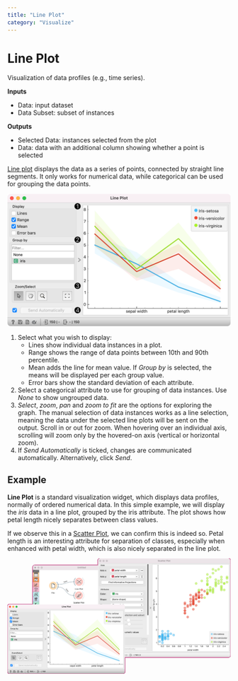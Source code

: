 ```yaml
---
title: "Line Plot"
category: "Visualize"
---
```

Line Plot
=========

Visualization of data profiles (e.g., time series).

**Inputs**

- Data: input dataset
- Data Subset: subset of instances

**Outputs**

- Selected Data: instances selected from the plot
- Data: data with an additional column showing whether a point is selected

[Line plot](https://en.wikipedia.org/wiki/Line_chart) displays the data as a series of points, connected by straight line segments. It only works for numerical data, while categorical can be used for grouping the data points.

![](/widget-catalog/visualize/images/LinePlot-stamped.png)

1. Select what you wish to display:
   - Lines show individual data instances in a plot.
   - Range shows the range of data points between 10th and 90th percentile.
   - Mean adds the line for mean value. If *Group by* is selected, the means will be displayed per each group value.
   - Error bars show the standard deviation of each attribute.
2. Select a categorical attribute to use for grouping of data instances. Use *None* to show ungrouped data.
3. *Select*, *zoom*, *pan* and *zoom to fit* are the options for exploring the graph. The manual selection of data instances works as a line selection, meaning the data under the selected line plots will be sent on the output. Scroll in or out for zoom. When hovering over an individual axis, scrolling will zoom only by the hovered-on axis (vertical or horizontal zoom).
4. If *Send Automatically* is ticked, changes are communicated automatically. Alternatively, click *Send*.

Example
-------

**Line Plot** is a standard visualization widget, which displays data profiles, normally of ordered numerical data. In this simple example, we will display the *iris* data in a line plot, grouped by the iris attribute. The plot shows how petal length nicely separates between class values.

If we observe this in a [Scatter Plot](/widget-catalog/visualize/../visualize/scatterplot), we can confirm this is indeed so. Petal length is an interesting attribute for separation of classes, especially when enhanced with petal width, which is also nicely separated in the line plot.

![](/widget-catalog/visualize/images/LinePlot-Example.png)
